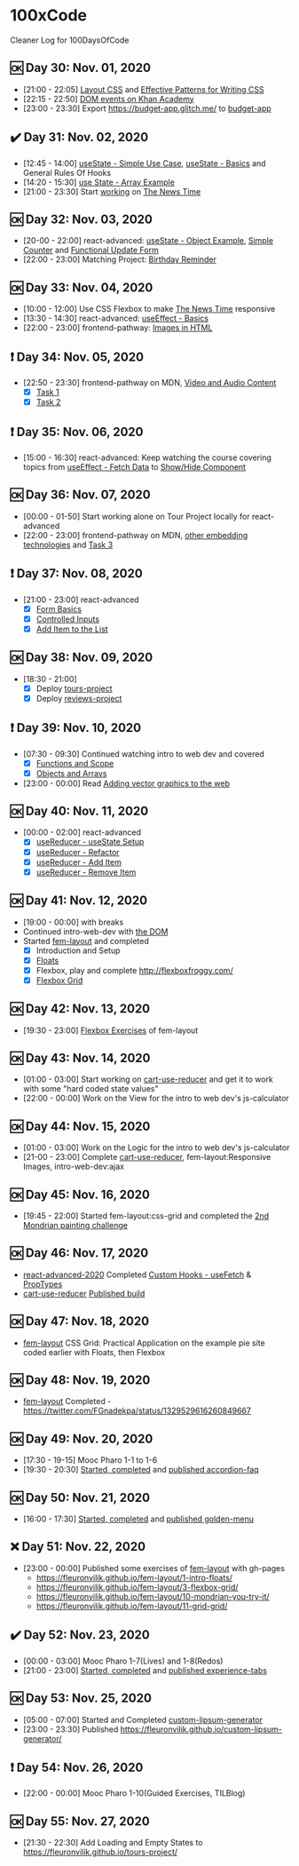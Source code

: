 # 100xCode
Cleaner Log for 100DaysOfCode

<!-- :heavy_check_mark: :ok: :heavy_exclamation_mark: :x: -->

## :ok: Day 30: Nov. 01, 2020
- [21:00 - 22:05] [Layout CSS](https://btholt.github.io/intro-to-web-dev-v2/layout-css) and [Effective Patterns for Writing CSS](https://btholt.github.io/intro-to-web-dev-v2/css-patterns)
- [22:15 - 22:50] [DOM events on Khan Academy](https://www.khanacademy.org/computing/computer-programming/html-css-js/html-js-dom-events/a/summary-dom-events) <!-- TODO: Notes and Flashcards -->
- [23:00 - 23:30] Export https://budget-app.glitch.me/ to [budget-app](https://github.com/fleuronvilik/budget-app)

## :heavy_check_mark: Day 31: Nov. 02, 2020
- [12:45 - 14:00] [useState - Simple Use Case](https://github.com/fleuronvilik/react-advanced-2020/commit/f4ca2c4cbe20d307ee4ab39d03aa50aae026f51d), [useState - Basics](https://github.com/fleuronvilik/react-advanced-2020/commit/515f236088c8e5aed2284c1057cc7e73670d167a) and General Rules Of Hooks
- [14:20 - 15:30] [use State - Array Example](https://github.com/fleuronvilik/react-advanced-2020/commit/c1b6a1ac150dcc0a71b71de85b2a21c102a2ac82)
- [21:00 - 23:30] Start [working](https://surprise-check.glitch.me/html-css/) on [The News Time](https://btholt.github.io/intro-to-web-dev-v2/project-html-css)

## :ok: Day 32: Nov. 03, 2020
- [20-00 - 22:00] react-advanced: [useState - Object Example](https://github.com/fleuronvilik/react-advanced-2020/commit/392be56c6e9b71c7248d3ef161402b6448570f12), [Simple Counter](https://github.com/fleuronvilik/react-advanced-2020/commit/6933d826105bc6b6bd2f8f92509bc504d5767d53) and [Functional Update Form](https://github.com/fleuronvilik/react-advanced-2020/commit/c18a9fe86064a3d579fe7b1e2d6cb59cc79d0c41)
- [22:00 - 23:00] Matching Project: [Birthday Reminder](http://birthday-reminder.glitch.me/)

## :ok: Day 33: Nov. 04, 2020
- [10:00 - 12:00] Use CSS Flexbox to make [The News Time](https://adjoining-pouncing-bull.glitch.me/) responsive
- [13:30 - 14:30] react-advanced: [useEffect - Basics](https://github.com/fleuronvilik/react-advanced-2020/commit/fc804fc3b641ae502a34c5f9428772eb90db2f0b)
- [22:00 - 23:00] frontend-pathway: [Images in HTML](https://github.com/fleuronvilik/frontend-pathway/commit/65fe61aa55d91c9c71ae27e5454012713eaea256)

## :heavy_exclamation_mark: Day 34: Nov. 05, 2020
- [22:50 - 23:30] frontend-pathway on MDN, [Video and Audio Content](https://github.com/fleuronvilik/frontend-pathway/commit/8ece8e2615a7de6af33d22904848aa82ae4abf74)
  - [x] [Task 1](https://fleuronvilik.github.io/frontend-pathway/html/multimedia-and-embedding/tasks/media-embed/mediaembed1-download.html)
  - [x] [Task 2](https://fleuronvilik.github.io/frontend-pathway/html/multimedia-and-embedding/tasks/media-embed/mediaembed2-download.html)

## :heavy_exclamation_mark: Day 35: Nov. 06, 2020
- [15:00 - 16:30] react-advanced: Keep watching the course covering topics from [useEffect - Fetch Data](https://github.com/fleuronvilik/react-advanced-2020/commit/f5bfb28b89c80f488337b5ea0f765b59ec1d28a5) to [Show/Hide Component](https://github.com/fleuronvilik/react-advanced-2020/commit/c21d2a8de6b3bfbd24de5f4310ee422bdc39d652)

## :ok: Day 36: Nov. 07, 2020
- [00:00 - 01-50] Start working alone on Tour Project locally for react-advanced
- [22:00 - 23:00] frontend-pathway on MDN, [other embedding technologies](https://github.com/fleuronvilik/frontend-pathway/commit/e73368a70ecd97f6cc90ea5a0cac39a7d4f3f714#diff-3fc37a163eb07d22d82350f31831e1b9ed454b4cbfecb579c9913538264290e4) and [Task 3](https://fleuronvilik.github.io/frontend-pathway/html/multimedia-and-embedding/tasks/media-embed/mediaembed3-download.html)

## :heavy_exclamation_mark: Day 37: Nov. 08, 2020
- [21:00 - 23:00] react-advanced
  - [x] [Form Basics](https://github.com/fleuronvilik/react-advanced-2020/commit/a2077296aee16127b4e504c667e258586c13ad15)
  - [x] [Controlled Inputs](https://github.com/fleuronvilik/react-advanced-2020/commit/a2077296aee16127b4e504c667e258586c13ad15)
  - [x] [Add Item to the List](https://github.com/fleuronvilik/react-advanced-2020/commit/730323d94dfcd4793ede7c7cf2607e775baba770)

## :ok: Day 38: Nov. 09, 2020
- [18:30 - 21:00]
  - [x] Deploy [tours-project](https://fleuronvilik.github.io/tours-project/)
  - [x] Deploy [reviews-project](https://fleuronvilik.github.io/reviews-project/)

## :heavy_exclamation_mark: Day 39: Nov. 10, 2020 <!-- Consume too much instead of practice -->
- [07:30 - 09:30] Continued watching intro to web dev and covered
  - [x] [Functions and Scope](https://btholt.github.io/intro-to-web-dev-v2/functions-and-scope)
  - [x] [Objects and Arrays](https://btholt.github.io/intro-to-web-dev-v2/objects-and-arrays)
- [23:00 - 00:00] Read [Adding vector graphics to the web](https://developer.mozilla.org/en-US/docs/Learn/HTML/Multimedia_and_embedding/Adding_vector_graphics_to_the_Web)

## :ok: Day 40: Nov. 11, 2020
- [00:00 - 02:00] react-advanced
  - [x] [useReducer - useState Setup](https://github.com/fleuronvilik/react-advanced-2020/commit/0a773d694bd4ea213871541805bdfe0fef8b5adb)
  - [x] [useReducer - Refactor](https://github.com/fleuronvilik/react-advanced-2020/commit/5a6a52747190263b1231e7a13eb441db4060cfa8)
  - [x] [useReducer - Add Item](https://github.com/fleuronvilik/react-advanced-2020/commit/3cde104acad66691a4c93fb5fde2b7c082bd848d)
  - [x] [useReducer - Remove Item](https://github.com/fleuronvilik/react-advanced-2020/commit/0a95c7c29b83c4a921226602db03d2784061992e)

## :ok: Day 41: Nov. 12, 2020
- [19:00 - 00:00] with breaks
- Continued intro-web-dev with [the DOM](https://btholt.github.io/intro-to-web-dev-v2/dom)
- Started [fem-layout](https://github.com/fleuronvilik/fem-layout) and completed
  - [x] Introduction and Setup
  - [x] [Floats](https://github.com/fleuronvilik/fem-layout/commit/e4c98f6511826ebd9ae98da11fd016072624fda7)
  - [x] Flexbox, play and complete http://flexboxfroggy.com/
  - [x] [Flexbox Grid](https://github.com/fleuronvilik/fem-layout/commit/f5d167e91e5b8a6900f3f2766614ebc5407b213a)

## :ok: Day 42: Nov. 13, 2020
- [19:30 - 23:00] [Flexbox Exercises](https://github.com/fleuronvilik/fem-layout/commit/4b20fec6136ae95eaf2d23adc33b6f49b2980825) of fem-layout

## :ok: Day 43: Nov. 14, 2020
- [01:00 - 03:00] Start working on [cart-use-reducer](https://capricious-wholesale-lute.glitch.me/) and get it to work with some "hard coded state values"
- [22:00 - 00:00] Work on the View for the intro to web dev's js-calculator

## :ok: Day 44: Nov. 15, 2020
- [01:00 - 03:00] Work on the Logic for the intro to web dev's js-calculator
- [21-00 - 23:00] Complete [cart-use-reducer](https://capricious-wholesale-lute.glitch.me/), fem-layout:Responsive Images, intro-web-dev:ajax

## :ok: Day 45: Nov. 16, 2020
- [19:45 - 22:00] Started fem-layout:css-grid and completed the [2nd Mondrian painting challenge](https://github.com/fleuronvilik/fem-layout/commit/354f3b6db29054742dc993d65c3d317b13171b31)

## :ok: Day 46: Nov. 17, 2020
- [react-advanced-2020](https://github.com/fleuronvilik/react-advanced-2020/commits?author=fleuronvilik&since=2020-11-16&until=2020-11-17) Completed [Custom Hooks - useFetch](https://github.com/fleuronvilik/react-advanced-2020/commit/1c3dc23c6309ff16f85967cd524c4bfed412d9a8) & [PropTypes](https://github.com/fleuronvilik/react-advanced-2020/commit/f3b979d1a89947c0640224b635cb31696129b87e)
- [cart-use-reducer](https://github.com/fleuronvilik/cart-use-reducer/commits?author=fleuronvilik&since=2020-11-17&until=2020-11-17) [Published build](https://capricious-wholesale-lute.glitch.me/) 

## :ok: Day 47: Nov. 18, 2020
- [fem-layout](https://github.com/fleuronvilik/fem-layout/commit/f309a1f963e544b3ae4d850db4259b6a1ed0a2f3) CSS Grid: Practical Application on the example pie site coded earlier with Floats, then Flexbox 

## :ok: Day 48: Nov. 19, 2020
- [fem-layout](https://github.com/fleuronvilik/fem-layout/commits?author=fleuronvilik&since=2020-11-19&until=2020-11-19) Completed - https://twitter.com/FGnadekpa/status/1329529616260849667

## :ok: Day 49: Nov. 20, 2020
- [17:30 - 19-15] Mooc Pharo 1-1 to 1-6
- [19:30 - 20:30] [Started, completed](https://github.com/fleuronvilik/accordion-faq/commits/master) and [published accordion-faq](https://fleuronvilik.github.io/accordion-faq/)

## :ok: Day 50: Nov. 21, 2020
- [16:00 - 17:30] [Started, completed](https://github.com/fleuronvilik/golden-menu/commits/master) and [published golden-menu](https://fleuronvilik.github.io/golden-menu/)

## :x: Day 51: Nov. 22, 2020
- [23:00 - 00:00] Published some exercises of [fem-layout](https://github.com/fleuronvilik/fem-layout/commits?author=fleuronvilik&since=2020-11-22&until=2020-11-22) with gh-pages
  - https://fleuronvilik.github.io/fem-layout/1-intro-floats/
  - https://fleuronvilik.github.io/fem-layout/3-flexbox-grid/
  - https://fleuronvilik.github.io/fem-layout/10-mondrian-you-try-it/
  - https://fleuronvilik.github.io/fem-layout/11-grid-grid/

## :heavy_check_mark: Day 52: Nov. 23, 2020
- [00:00 - 03:00] Mooc Pharo 1-7(Lives) and 1-8(Redos)
- [21:00 - 23:00] [Started, completed](https://github.com/fleuronvilik/experience-tabs/commits?author=fleuronvilik&since=2020-11-22&until=2020-11-23) and [published experience-tabs](https://fleuronvilik.github.io/experience-tabs/)

## :ok: Day 53: Nov. 25, 2020
- [05:00 - 07:00] Started and Completed [custom-lipsum-generator](https://github.com/fleuronvilik/custom-lipsum-generator)
- [23:00 - 23:30] Published https://fleuronvilik.github.io/custom-lipsum-generator/

## :heavy_exclamation_mark: Day 54: Nov. 26, 2020
- [22:00 - 00:00] Mooc Pharo 1-10(Guided Exercises, TILBlog)

## :ok: Day 55: Nov. 27, 2020
- [21:30 - 22:30] Add Loading and Empty States to https://fleuronvilik.github.io/tours-project/